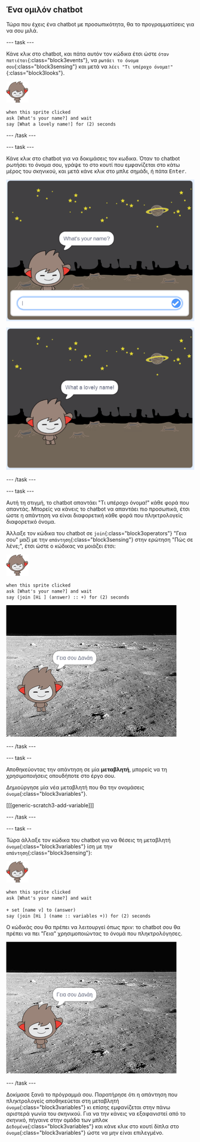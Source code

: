 ## Ένα ομιλόν chatbot

Τώρα που έχεις ένα chatbot με προσωπικότητα, θα το προγραμματίσεις για να σου μιλά.

\--- task \---

Κάνε κλικ στο chatbot, και πάτα αυτόν τον κώδικα έτσι ώστε `όταν πατιέται`{:class="block3events"}, να `ρωτάει το όνομα σου`{:class="block3sensing"} και μετά να `λέει "Τι υπέροχο όνομα!"`{:class="block3looks"}.

![nano sprite](images/nano-sprite.png)

```blocks3
when this sprite clicked
ask [What's your name?] and wait
say [What a lovely name!] for (2) seconds
```

\--- /task \---

\--- task \---

Κάνε κλικ στο chatbot για να δοκιμάσεις τον κωδικα. Όταν το chatbot ρωτήσει το όνομα σου, γράψε το στο κουτί που εμφανίζεται στο κάτω μέρος του σκηνικού, και μετά κάνε κλικ στο μπλε σημάδι, ή πάτα <kbd>Enter</kbd>.

![Δοκιμάζοντας μία απάντηση του ChatBot](images/chatbot-ask-test1.png)

![Δοκιμάζοντας μία απάντηση του ChatBot](images/chatbot-ask-test2.png)

\--- /task \---

\--- task \---

Αυτή τη στιγμή, το chatbot απαντάει "Τι υπέροχο όνομα!" κάθε φορά που απαντάς. Μπορείς να κάνεις το chatbot να απαντάει πιο προσωπικά, έτσι ώστε η απάντηση να είναι διαφορετική κάθε φορά που πληκτρολογείς διαφορετικό όνομα.

Άλλαξε τον κώδικα του chatbot σε `join`{:class="block3operators"} "Γεια σου" μαζί με την `απάντηση`{:class="block3sensing"} στην ερώτηση "Πώς σε λένε;", έτσι ώστε ο κώδικας να μοιάζει έτσι:

![nano sprite](images/nano-sprite.png)

```blocks3
when this sprite clicked
ask [What's your name?] and wait
say (join [Hi ] (answer) :: +) for (2) seconds
```

![Δοκιμάζοντας μια προσωπική απάντηση](images/chatbot-answer-test.png)

\--- /task \---

\--- task --

Αποθηκεύοντας την απάντηση σε μία **μεταβλητή**, μπορείς να τη χρησιμοποιήσεις οπουδήποτε στο έργο σου.

Δημιούργησε μία νέα μεταβλητή που θα την ονομάσεις `όνομα`{:class="block3variables"}.

[[[generic-scratch3-add-variable]]]

\--- /task \---

\--- task --

Τώρα άλλαξε τον κώδικα του chatbot για να θέσεις τη μεταβλητή `όνομα`{:class="block3variables"} ίση με την `απάντηση`{:class="block3sensing"}:

![nano sprite](images/nano-sprite.png)

```blocks3
when this sprite clicked
ask [What's your name?] and wait

+ set [name v] to (answer)
say (join [Hi ] (name :: variables +)) for (2) seconds
```

Ο κώδικάς σου θα πρέπει να λειτουργεί όπως πριν: το chatbot σου θα πρέπει να πει "Γεια" χρησιμοποιώντας το όνομά που πληκτρολόγησες.

![Δοκιμάζοντας μια προσωπική απάντηση](images/chatbot-answer-test.png)

\--- /task \---

Δοκίμασε ξανά το πρόγραμμά σου. Παρατήρησε ότι η απάντηση που πληκτρολογείς αποθηκεύεται στη μεταβλητή `όνομα`{:class="block3variables"} κι επίσης εμφανίζεται στην πάνω αριστερά γωνία του σκηνικού. Για να την κάνεις να εξαφανιστεί από το σκηνικό, πήγαινε στην ομάδα των μπλοκ `Δεδομένα`{:class="block3variables"} και κάνε κλικ στο κουτί δίπλα στο `όνομα`{:class="block3variables"} ώστε να μην είναι επιλεγμένο.